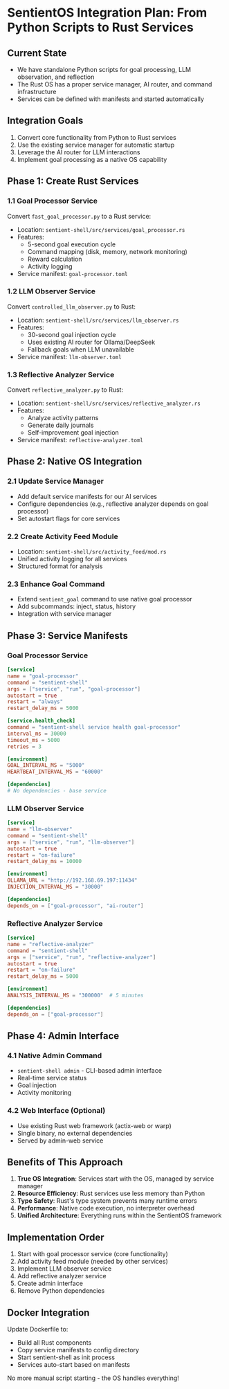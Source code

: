 # SentientOS Integration Plan: From Python Scripts to Rust Services

## Current State
- We have standalone Python scripts for goal processing, LLM observation, and reflection
- The Rust OS has a proper service manager, AI router, and command infrastructure
- Services can be defined with manifests and started automatically

## Integration Goals
1. Convert core functionality from Python to Rust services
2. Use the existing service manager for automatic startup
3. Leverage the AI router for LLM interactions
4. Implement goal processing as a native OS capability

## Phase 1: Create Rust Services

### 1.1 Goal Processor Service
Convert `fast_goal_processor.py` to a Rust service:
- Location: `sentient-shell/src/services/goal_processor.rs`
- Features:
  - 5-second goal execution cycle
  - Command mapping (disk, memory, network monitoring)
  - Reward calculation
  - Activity logging
- Service manifest: `goal-processor.toml`

### 1.2 LLM Observer Service  
Convert `controlled_llm_observer.py` to Rust:
- Location: `sentient-shell/src/services/llm_observer.rs`
- Features:
  - 30-second goal injection cycle
  - Uses existing AI router for Ollama/DeepSeek
  - Fallback goals when LLM unavailable
- Service manifest: `llm-observer.toml`

### 1.3 Reflective Analyzer Service
Convert `reflective_analyzer.py` to Rust:
- Location: `sentient-shell/src/services/reflective_analyzer.rs`
- Features:
  - Analyze activity patterns
  - Generate daily journals
  - Self-improvement goal injection
- Service manifest: `reflective-analyzer.toml`

## Phase 2: Native OS Integration

### 2.1 Update Service Manager
- Add default service manifests for our AI services
- Configure dependencies (e.g., reflective analyzer depends on goal processor)
- Set autostart flags for core services

### 2.2 Create Activity Feed Module
- Location: `sentient-shell/src/activity_feed/mod.rs`
- Unified activity logging for all services
- Structured format for analysis

### 2.3 Enhance Goal Command
- Extend `sentient_goal` command to use native goal processor
- Add subcommands: inject, status, history
- Integration with service manager

## Phase 3: Service Manifests

### Goal Processor Service
```toml
[service]
name = "goal-processor"
command = "sentient-shell"
args = ["service", "run", "goal-processor"]
autostart = true
restart = "always"
restart_delay_ms = 5000

[service.health_check]
command = "sentient-shell service health goal-processor"
interval_ms = 30000
timeout_ms = 5000
retries = 3

[environment]
GOAL_INTERVAL_MS = "5000"
HEARTBEAT_INTERVAL_MS = "60000"

[dependencies]
# No dependencies - base service
```

### LLM Observer Service
```toml
[service]
name = "llm-observer"
command = "sentient-shell"
args = ["service", "run", "llm-observer"]
autostart = true
restart = "on-failure"
restart_delay_ms = 10000

[environment]
OLLAMA_URL = "http://192.168.69.197:11434"
INJECTION_INTERVAL_MS = "30000"

[dependencies]
depends_on = ["goal-processor", "ai-router"]
```

### Reflective Analyzer Service
```toml
[service]
name = "reflective-analyzer"
command = "sentient-shell"
args = ["service", "run", "reflective-analyzer"]
autostart = true
restart = "on-failure"
restart_delay_ms = 5000

[environment]
ANALYSIS_INTERVAL_MS = "300000"  # 5 minutes

[dependencies]
depends_on = ["goal-processor"]
```

## Phase 4: Admin Interface

### 4.1 Native Admin Command
- `sentient-shell admin` - CLI-based admin interface
- Real-time service status
- Goal injection
- Activity monitoring

### 4.2 Web Interface (Optional)
- Use existing Rust web framework (actix-web or warp)
- Single binary, no external dependencies
- Served by admin-web service

## Benefits of This Approach

1. **True OS Integration**: Services start with the OS, managed by service manager
2. **Resource Efficiency**: Rust services use less memory than Python
3. **Type Safety**: Rust's type system prevents many runtime errors
4. **Performance**: Native code execution, no interpreter overhead
5. **Unified Architecture**: Everything runs within the SentientOS framework

## Implementation Order

1. Start with goal processor service (core functionality)
2. Add activity feed module (needed by other services)
3. Implement LLM observer service
4. Add reflective analyzer service
5. Create admin interface
6. Remove Python dependencies

## Docker Integration

Update Dockerfile to:
- Build all Rust components
- Copy service manifests to config directory
- Start sentient-shell as init process
- Services auto-start based on manifests

No more manual script starting - the OS handles everything!